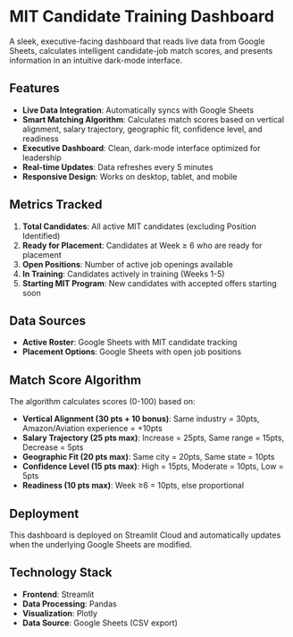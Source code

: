 # MIT Candidate Training Dashboard

A sleek, executive-facing dashboard that reads live data from Google Sheets, calculates intelligent candidate-job match scores, and presents information in an intuitive dark-mode interface.

## Features

- **Live Data Integration**: Automatically syncs with Google Sheets
- **Smart Matching Algorithm**: Calculates match scores based on vertical alignment, salary trajectory, geographic fit, confidence level, and readiness
- **Executive Dashboard**: Clean, dark-mode interface optimized for leadership
- **Real-time Updates**: Data refreshes every 5 minutes
- **Responsive Design**: Works on desktop, tablet, and mobile

## Metrics Tracked

1. **Total Candidates**: All active MIT candidates (excluding Position Identified)
2. **Ready for Placement**: Candidates at Week ≥ 6 who are ready for placement
3. **Open Positions**: Number of active job openings available
4. **In Training**: Candidates actively in training (Weeks 1-5)
5. **Starting MIT Program**: New candidates with accepted offers starting soon

## Data Sources

- **Active Roster**: Google Sheets with MIT candidate tracking
- **Placement Options**: Google Sheets with open job positions

## Match Score Algorithm

The algorithm calculates scores (0-100) based on:

- **Vertical Alignment (30 pts + 10 bonus)**: Same industry = 30pts, Amazon/Aviation experience = +10pts
- **Salary Trajectory (25 pts max)**: Increase = 25pts, Same range = 15pts, Decrease = 5pts
- **Geographic Fit (20 pts max)**: Same city = 20pts, Same state = 10pts
- **Confidence Level (15 pts max)**: High = 15pts, Moderate = 10pts, Low = 5pts
- **Readiness (10 pts max)**: Week ≥6 = 10pts, else proportional

## Deployment

This dashboard is deployed on Streamlit Cloud and automatically updates when the underlying Google Sheets are modified.

## Technology Stack

- **Frontend**: Streamlit
- **Data Processing**: Pandas
- **Visualization**: Plotly
- **Data Source**: Google Sheets (CSV export)
